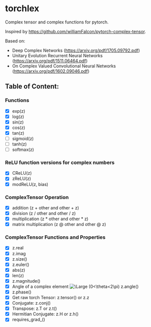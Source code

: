 # torchlex
Complex tensor and complex functions for pytorch.

Inspired by https://github.com/williamFalcon/pytorch-complex-tensor.

Based on:
- Deep Complex Networks (https://arxiv.org/pdf/1705.09792.pdf)
- Unitary Evolution Recurrent Neural Networks (https://arxiv.org/pdf/1511.06464.pdf)
- On Complex Valued Convolutional Neural Networks (https://arxiv.org/pdf/1602.09046.pdf)

## Table of Content:
### Functions
- [x] exp(z)
- [x] log(z)
- [x] sin(z)
- [x] cos(z)
- [x] tan(z)
- [ ] sigmoid(z)
- [ ] tanh(z)
- [ ] softmax(z)
### ReLU function versions for complex numbers
- [x] CReLU(z)
- [x] zReLU(z)
- [x] modReLU(z, bias)
### ComplexTensor Operation
- [x] addition (z + other and other + z)
- [x] division (z / other and other / z)
- [x] multiplication (z * other and other * z)
- [x] matrix multiplication (z @ other and other @ z)
### ComplexTensor Functions and Properties
- [x] z.real
- [x] z.imag
- [x] z.size()
- [x] z.euler()
- [x] abs(z)
- [x] len(z)
- [x] z.magnitude()
- [x] Angle of a complex element <img src="https://latex.codecogs.com/svg.latex?\Large&space;(0<\theta<2\pi)" title="\Large (0<\theta<2\pi)" /> z.angle()
- [x] z.phase()
- [x] Get raw torch Tensor: z.tensor() or z.z
- [x] Conjugate: z.conj()
- [x] Transpose: z.T or z.t()
- [x] Hermitian Conjugate: z.H or z.h()
- [x] requires_grad_()
